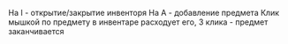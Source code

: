 На I - открытие/закрытие инвенторя
На A - добавление предмета
Клик мышкой по предмету в инвентаре расходует его, 3 клика - предмет заканчивается
